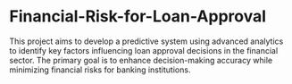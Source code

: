 # Financial-Risk-for-Loan-Approval
This project aims to develop a predictive system using advanced analytics to identify key factors influencing loan approval decisions in the financial sector. The primary goal is to enhance decision-making accuracy while minimizing financial risks for banking institutions.
